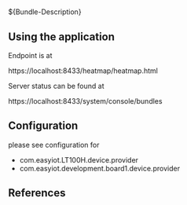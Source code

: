# 

${Bundle-Description}

## Using the application

Endpoint is at 

https://localhost:8433/heatmap/heatmap.html

Server status can be found at 

https://localhost:8433/system/console/bundles

## Configuration

please see configuration for

* com.easyiot.LT100H.device.provider
* com.easyiot.development.board1.device.provider  

## References

